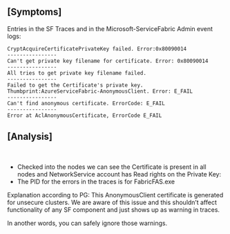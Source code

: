 ## [Symptoms]
Entries  in the SF Traces and in the Microsoft-ServiceFabric Admin event logs:

    CryptAcquireCertificatePrivateKey failed. Error:0x80090014
    ----------------
    Can't get private key filename for certificate. Error: 0x80090014
    ----------------
    All tries to get private key filename failed.
    ----------------
    Failed to get the Certificate's private key. Thumbprint:AzureServiceFabric-AnonymousClient. Error: E_FAIL
    ----------------
    Can't find anonymous certificate. ErrorCode: E_FAIL
    ----------------
    Error at AclAnonymousCertificate, ErrorCode E_FAIL

## [Analysis]
 
* Checked into the nodes we can see the Certificate is present in all nodes and NetworkService account has Read rights on the Private Key:
 
* The PID for the errors in the traces is for FabricFAS.exe

Explanation according to PG:
This AnonymousClient certificate is generated for unsecure clusters. We are aware of this issue and this shouldn’t affect functionality of any SF component and just shows up as warning in traces.

In another words, you can safely ignore those warnings.
